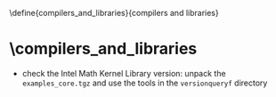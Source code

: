 
\define{compilers_and_libraries}{compilers and libraries}
# \compilers_and_libraries

+ check the Intel Math Kernel Library version: unpack the `examples_core.tgz` and use the tools in the `versionqueryf` directory
